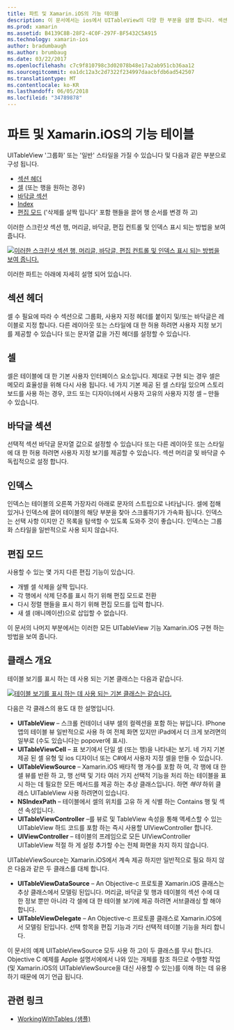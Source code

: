 ```yaml
---
title: 파트 및 Xamarin.iOS의 기능 테이블
description: 이 문서에서는 ios에서 UITableView의 다양 한 부분을 설명 합니다. 섹션 헤더, 셀, 섹션 바닥글, 인덱스 및 편집 모드에 설명 합니다.
ms.prod: xamarin
ms.assetid: B4139C8B-28F2-4C0F-297F-BF5432C5A915
ms.technology: xamarin-ios
author: bradumbaugh
ms.author: brumbaug
ms.date: 03/22/2017
ms.openlocfilehash: c7c9f810798c3d02078b48e17a2ab951cb36aa12
ms.sourcegitcommit: ea1dc12a3c2d7322f234997daacbfdb6ad542507
ms.translationtype: MT
ms.contentlocale: ko-KR
ms.lasthandoff: 06/05/2018
ms.locfileid: "34789878"
---
```

# <a name="table-parts-and-functionality-in-xamarinios"></a>파트 및 Xamarin.iOS의 기능 테이블

UITableView '그룹화' 또는 '일반' 스타일을 가질 수 있습니다 및 다음과 같은 부분으로 구성 됩니다.

-  [섹션 헤더](#Section_Header)
-  [셀](#Cells) (또는 행을 원하는 경우)
-  [바닥글 섹션](#Section_Footer)
-  [Index](#Index)
-  [편집 모드](#Edit_Features) ('삭제를 살짝 밉니다' 포함 핸들을 끌어 행 순서를 변경 하 고) 

이러한 스크린샷 섹션 행, 머리글, 바닥글, 편집 컨트롤 및 인덱스 표시 되는 방법을 보여 줍니다.

 [![](table-parts-and-functionality-images/image1a.png "이러한 스크린샷 섹션 행, 머리글, 바닥글, 편집 컨트롤 및 인덱스 표시 되는 방법을 보여 줍니다.")](table-parts-and-functionality-images/image1a.png#lightbox)

이러한 파트는 아래에 자세히 설명 되어 있습니다.

<a name="Section_Header" />

## <a name="section-header"></a>섹션 헤더

셀 수 필요에 따라 수 섹션으로 그룹화, 사용자 지정 헤더를 붙이지 및/또는 바닥글은 레이블로 지정 합니다. 다른 레이아웃 또는 스타일에 대 한 허용 하려면 사용자 지정 보기를 제공할 수 있습니다 또는 문자열 값을 가진 헤더를 설정할 수 있습니다.

<a name="Cells" />

## <a name="cells"></a>셀

셀은 테이블에 대 한 기본 사용자 인터페이스 요소입니다. 제대로 구현 되는 경우 셀은 메모리 효율성을 위해 다시 사용 됩니다. 네 가지 기본 제공 된 셀 스타일 있으며 스토리 보드를 사용 하는 경우, 코드 또는 디자이너에서 사용자 고유의 사용자 지정 셀 – 만들 수 있습니다.

<a name="Section_Footer"/>

## <a name="section-footer"></a>바닥글 섹션

선택적 섹션 바닥글 문자열 값으로 설정할 수 있습니다 또는 다른 레이아웃 또는 스타일에 대 한 허용 하려면 사용자 지정 보기를 제공할 수 있습니다. 섹션 머리글 및 바닥글 수 독립적으로 설정 합니다.

<a name="Index" />

## <a name="index"></a>인덱스

인덱스는 테이블의 오른쪽 가장자리 아래로 문자의 스트립으로 나타납니다.
셀에 접해 있거나 인덱스에 끌어 테이블의 해당 부분을 찾아 스크롤하기가 가속화 됩니다. 인덱스는 선택 사항 이지만 긴 목록을 탐색할 수 있도록 도와주 것이 좋습니다. 인덱스는 그룹화 스타일을 일반적으로 사용 되지 않습니다.

<a name="Edit_Features" />

## <a name="editing-mode"></a>편집 모드

사용할 수 있는 몇 가지 다른 편집 기능이 있습니다.

- 개별 셀 삭제을 살짝 밉니다.
- 각 행에서 삭제 단추를 표시 하기 위해 편집 모드로 전환 
- 다시 정렬 핸들을 표시 하기 위해 편집 모드를 입력 합니다. 
- 새 셀 (애니메이션)으로 삽입할 수 없습니다.

이 문서의 나머지 부분에서는 이러한 모든 UITableView 기능 Xamarin.iOS 구현 하는 방법을 보여 줍니다.


## <a name="classes-overview"></a>클래스 개요

테이블 보기를 표시 하는 데 사용 되는 기본 클래스는 다음과 같습니다.

[![](table-parts-and-functionality-images/classdiagram.png "테이블 보기를 표시 하는 데 사용 되는 기본 클래스는 같습니다.")](table-parts-and-functionality-images/classdiagram.png#lightbox)

다음은 각 클래스의 용도 대 한 설명입니다.

- **UITableView** – 스크롤 컨테이너 내부 셀의 컬렉션을 포함 하는 뷰입니다. IPhone 앱의 테이블 뷰 일반적으로 사용 하 여 전체 화면 있지만 iPad에서 더 크게 보려면의 일부로 (수도 있습니다는 popover에 표시). 
- **UITableViewCell** – 표 보기에서 단일 셀 (또는 행)을 나타내는 보기. 네 가지 기본 제공 된 셀 유형 및 ios 디자이너 또는 C#에서 사용자 지정 셀을 만들 수 있습니다. 
- **UITableViewSource** – Xamarin.iOS 배타적 행 개수를 포함 하 여, 각 행에 대 한 셀 뷰를 반환 하 고, 행 선택 및 기타 여러 가지 선택적 기능을 처리 하는 테이블을 표시 하는 데 필요한 모든 메서드를 제공 하는 추상 클래스입니다. 하면 *해야* 하위 클래스 UITableView 사용 하려면이 있습니다. 
- **NSIndexPath** – 테이블에서 셀의 위치를 고유 하 게 식별 하는 Contains 행 및 섹션 속성입니다. 
- **UITableViewController** –를 뷰로 및 TableView 속성을 통해 액세스할 수 있는 UITableView 하드 코드를 포함 하는 즉시 사용할 UIViewController 합니다. 
- **UIViewController** – 테이블의 프레임으로 모든 UIViewController UITableView 적절 하 게 설정 추가할 수는 전체 화면을 차지 하지 않습니다. 

UITableViewSource는 Xamarin.iOS에서 계속 제공 하지만 일반적으로 필요 하지 않은 다음과 같은 두 클래스를 대체 합니다.

- **UITableViewDataSource** – An Objective-c 프로토콜 Xamarin.iOS 클래스는 추상 클래스에서 모델링 된입니다. 머리글, 바닥글 및 행과 테이블의 섹션 수에 대 한 정보 뿐만 아니라 각 셀에 대 한 테이블 보기에 제공 하려면 서브클래싱 할 해야 합니다. 
- **UITableViewDelegate** – An Objective-c 프로토콜 클래스로 Xamarin.iOS에서 모델링 된입니다. 선택 항목을 편집 기능과 기타 선택적 테이블 기능을 처리 합니다. 

이 문서의 예제 UITableViewSource 모두 사용 하 고이 두 클래스를 무시 합니다. Objective C 예제를 Apple 설명서에에서 나와 있는 개체를 참조 하므로 수행할 작업 (및 Xamarin.iOS의 UITableViewSource을 대신 사용할 수 있는)를 이해 하는 데 유용 하기 때문에 여기 언급 됩니다.

## <a name="related-links"></a>관련 링크

- [WorkingWithTables (샘플)](https://developer.xamarin.com/samples/monotouch/WorkingWithTables)
